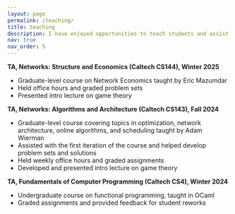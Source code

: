 ```yaml
---
layout: page
permalink: /teaching/
title: teaching
description: I have enjoyed opportunities to teach students and assist with course development.
nav: true
nav_order: 5
---
```


**TA, Networks: Structure and Economics (Caltech CS144), Winter 2025**

- Graduate-level course on Network Economics taught by Eric Mazumdar
- Held office hours and graded problem sets
- Presented intro lecture on game theory

**TA, Networks: Algorithms and Architecture (Caltech CS143), Fall 2024**

- Graduate-level course covering topics in optimization, network architecture, online algorithms, and scheduling taught by Adam Wierman
- Assisted with the first iteration of the course and helped develop problem sets and solutions
- Held weekly office hours and graded assignments
- Developed and presented intro lecture on game theory

**TA, Fundamentals of Computer Programming (Caltech CS4), Winter 2024**

- Undergraduate course on functional programming, taught in OCaml
- Graded assignments and provided feedback for student reworks
